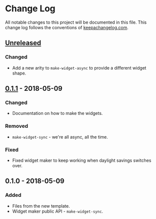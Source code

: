# Change Log
All notable changes to this project will be documented in this file. This change log follows the conventions of [keepachangelog.com](http://keepachangelog.com/).

## [Unreleased]
### Changed
- Add a new arity to `make-widget-async` to provide a different widget shape.

## [0.1.1] - 2018-05-09
### Changed
- Documentation on how to make the widgets.

### Removed
- `make-widget-sync` - we're all async, all the time.

### Fixed
- Fixed widget maker to keep working when daylight savings switches over.

## 0.1.0 - 2018-05-09
### Added
- Files from the new template.
- Widget maker public API - `make-widget-sync`.

[Unreleased]: https://github.com/your-name/stl-website/compare/0.1.1...HEAD
[0.1.1]: https://github.com/your-name/stl-website/compare/0.1.0...0.1.1
